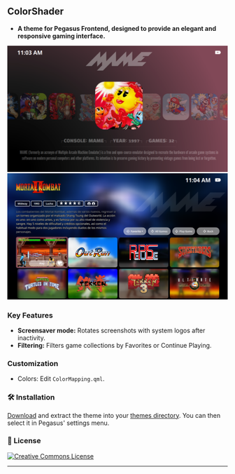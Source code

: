 ## ColorShader  

- **A theme for Pegasus Frontend, designed to provide an elegant and responsive gaming interface.**

![screen](https://github.com/ZagonAb/ColorShader/blob/21b0334e98f9add6b5e914905aa3f43d1e5a4d27/.meta/screenshots/screen.png)
![screen1](https://github.com/ZagonAb/ColorShader/blob/21b0334e98f9add6b5e914905aa3f43d1e5a4d27/.meta/screenshots/screen1.png)

### Key Features  
- **Screensaver mode:** Rotates screenshots with system logos after inactivity.
- **Filtering:** Filters game collections by Favorites or Continue Playing.

### Customization  
- Colors: Edit `ColorMapping.qml`.

### 🛠️ Installation  
[Download](https://github.com/ZagonAb/ColorShader/archive/refs/heads/main.zip) and extract the theme into your [themes directory](http://pegasus-frontend.org/docs/user-guide/installing-themes). You can then select it in Pegasus' settings menu.

### 📜 License  
<a rel="license" href="http://creativecommons.org/licenses/by-nc-sa/4.0/"><img alt="Creative Commons License" style="border-width:0" src="https://i.creativecommons.org/l/by-nc-sa/4.0/88x31.png" /></a><br /><a rel="license" href="http://creativecommons.org/licenses/by-nc-sa/4.0/"></a>

---  
